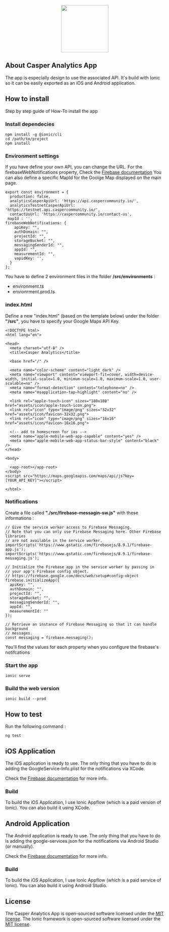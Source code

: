 
<p align="center"><a href="https://analytics.caspercommunity.io" target="_blank"><img src="https://analytics.caspercommunity.io/assets/icon/android-chrome-512x512.png" width="150"></a></p>

## About Casper Analytics App

The app is especially design to use the associated API.
It's build with Ionic so it can be easily exported as an iOS and Android application.

## How to install

Step by step guide of How-To install the app

### Install dependecies
```
npm install -g @ionic/cli
cd /path/to/project
npm install
```

### Environment settings

If you have define your own API, you can change the URL.
For the firebaseWebNotifications property, Check the [Firebase documentation](http://firebase.google.com/)
You can also define a specific MapId for the Goolge Map displayed on the main page.
```
export const environment = {
  production: false,
  analyticsCasperApiUrl: 'https://api.caspercommunity.io/',
  analyticsTestnetCasperApiUrl: 'https://testnet.api.caspercommunity.io/',
  contactUsUrl: 'https://caspercommunity.io/contact-us',
 mapId : '',
firebaseWebNotifications: {
    apiKey: "",
    authDomain: "",
    projectId: "",
    storageBucket: "",
    messagingSenderId: "",
    appId: "",
    measurementId: "",
    vapidKey: '',
  }
};
```
You have to define 2 environment files in the folder **/src/environments** :
- environment.ts
- envionrment.prod.ts

### index.html

Define a new "index.html" (based on the template below) under the folder **"/src"**, you have to specify your Google Maps API Key.

```
<!DOCTYPE html>
<html lang="en">

<head>
  <meta charset="utf-8" />
  <title>Casper Analytics</title>

  <base href="/" />

  <meta name="color-scheme" content="light dark" />
  <meta name="viewport" content="viewport-fit=cover, width=device-width, initial-scale=1.0, minimum-scale=1.0, maximum-scale=1.0, user-scalable=no" />
  <meta name="format-detection" content="telephone=no" />
  <meta name="msapplication-tap-highlight" content="no" />

  <link rel="apple-touch-icon" sizes="180x180" href="assets/icon/apple-touch-icon.png">
  <link rel="icon" type="image/png" sizes="32x32" href="assets/icon/favicon-32x32.png">
  <link rel="icon" type="image/png" sizes="16x16" href="assets/icon/favicon-16x16.png">

  <!-- add to homescreen for ios -->
  <meta name="apple-mobile-web-app-capable" content="yes" />
  <meta name="apple-mobile-web-app-status-bar-style" content="black" />
</head>

<body>

  <app-root></app-root>
</body>
<script src="https://maps.googleapis.com/maps/api/js?key=[YOUR_API_KEY]"></script>

</html>
```

### Notifications
Create a file called **"./src/firebase-messagin-sw.js"** with these informations :

```
// Give the service worker access to Firebase Messaging.
// Note that you can only use Firebase Messaging here. Other Firebase libraries
// are not available in the service worker.
importScripts('https://www.gstatic.com/firebasejs/8.9.1/firebase-app.js');
importScripts('https://www.gstatic.com/firebasejs/8.9.1/firebase-messaging.js');

// Initialize the Firebase app in the service worker by passing in
// your app's Firebase config object.
// https://firebase.google.com/docs/web/setup#config-object
firebase.initializeApp({
  apiKey: "",
  authDomain: "",
  projectId: "",
  storageBucket: "",
  messagingSenderId: "",
  appId: "",
  measurementId: ""
});

// Retrieve an instance of Firebase Messaging so that it can handle background
// messages.
const messaging = firebase.messaging();

```
You'll find the values for each property when you configure the firebase's notifcations

### Start the app
```
ionic serve
```
### Build the web version
```
ionic build --prod
```

## How to test

Run the following command :

```
ng test
```

## iOS Application

The iOS application is ready to use. The only thing that you have to do is adding the GoogleService-Info.plist for the notifications via XCode.

Check the [Firebase documentation](http://firebase.google.com/) for more info.

### Build
To build the iOS Application, I use Ionic Appflow (which is a paid version of Ionic). You can also build it using XCode.

## Android Application

The Android application is ready to use. The only thing that you have to do is adding the google-services.json for the notifications via Android Studio (or manually).

Check the [Firebase documentation](http://firebase.google.com/) for more info.

### Build
To build the iOS Application, I use Ionic Appflow (which is a paid service of Ionic). You can also build it using Android Studio.

## License

The Casper Analytics App is open-sourced software licensed under the [MIT license](https://opensource.org/licenses/MIT).
The Ionic framework is open-sourced software licensed under the [MIT license](https://opensource.org/licenses/MIT).
